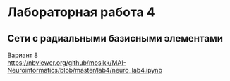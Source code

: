 # Лабораторная работа 4
## Сети с радиальными базисными элементами

Вариант 8  
https://nbviewer.org/github/mosikk/MAI-Neuroinformatics/blob/master/lab4/neuro_lab4.ipynb  
